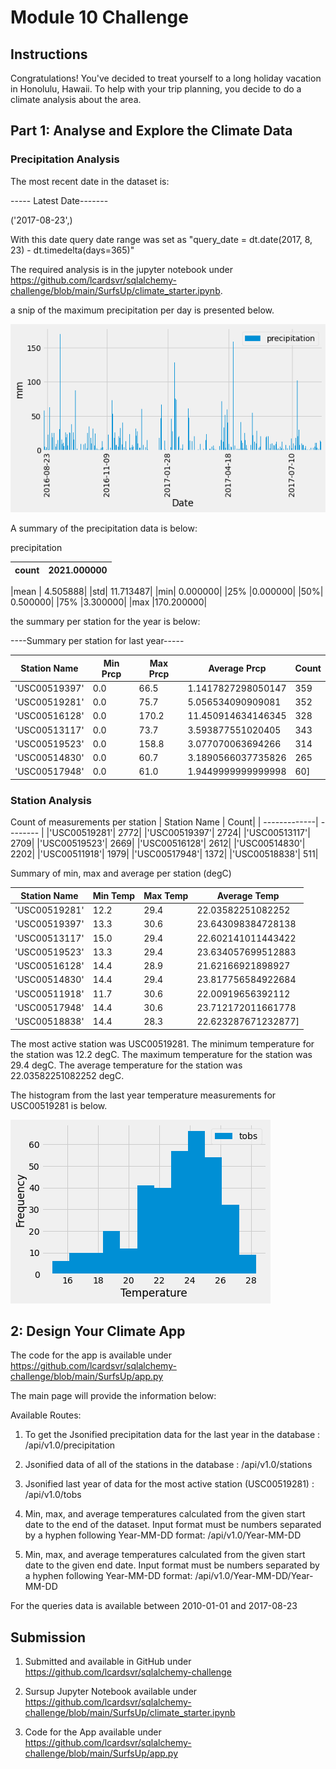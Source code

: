 # Module 10 Challenge


## Instructions

Congratulations! You've decided to treat yourself to a long holiday vacation in Honolulu, Hawaii. To help with your trip planning, you decide to do a climate analysis about the area. 

## Part 1: Analyse and Explore the Climate Data

### Precipitation Analysis

The most recent date in the dataset is: 

----- Latest Date-------

('2017-08-23',)

With this date query date range was set as "query_date = dt.date(2017, 8, 23) - dt.timedelta(days=365)"

The required analysis is in the jupyter notebook under https://github.com/lcardsvr/sqlalchemy-challenge/blob/main/SurfsUp/climate_starter.ipynb.

a snip of the maximum precipitation per day is presented below.

![image](/precipitation_max_plot.png)


A summary of the precipitation data is below:


precipitation 


| count |	2021.000000 |
| ---- | -----|

|mean |	4.505888|
|std|	11.713487|
|min|	0.000000|
|25%	|0.000000|
|50%|	0.500000|
|75%	|3.300000|
|max	|170.200000|

the summary per station for the year is below:

----Summary per station for last year-----


| Station Name | Min Prcp| Max Prcp| Average Prcp | Count |
| -------------| -------- | ------- | ---------- | ------ |
|'USC00519397'| 0.0| 66.5| 1.1417827298050147| 359|
 |'USC00519281'| 0.0| 75.7| 5.056534090909081| 352|
 |'USC00516128'| 0.0| 170.2| 11.450914634146345| 328|
 |'USC00513117'| 0.0| 73.7| 3.593877551020405| 343|
 |'USC00519523'| 0.0| 158.8| 3.077070063694266| 314|
 |'USC00514830'| 0.0| 60.7| 3.1890566037735826| 265|
 |'USC00517948'| 0.0| 61.0| 1.9449999999999998| 60]

### Station Analysis

Count of measurements per station
| Station Name | Count|
| -------------| -------- | 
|'USC00519281'| 2772|
 |'USC00519397'| 2724|
 |'USC00513117'| 2709|
 |'USC00519523'| 2669|
 |'USC00516128'| 2612|
 |'USC00514830'| 2202|
 |'USC00511918'| 1979|
 |'USC00517948'| 1372|
 |'USC00518838'| 511|

 Summary of min, max and average per station (degC)

| Station Name | Min Temp| Max Temp| Average Temp | 
| -------------| -------- | ------- | ---------- | 
 |'USC00519281'| 12.2| 29.4| 22.03582251082252|
 |'USC00519397'| 13.3| 30.6| 23.643098384728138|
 |'USC00513117'| 15.0| 29.4| 22.602141011443422|
 |'USC00519523'| 13.3| 29.4| 23.634057699512883|
 |'USC00516128'| 14.4| 28.9| 21.62166921898927|
 |'USC00514830'| 14.4| 29.4| 23.817756584922684|
 |'USC00511918'| 11.7| 30.6| 22.00919656392112|
 |'USC00517948'| 14.4| 30.6| 23.712172011661778|
 |'USC00518838'| 14.4| 28.3| 22.623287671232877]


The most active station was USC00519281.
The minimum temperature for the station was 12.2 degC.
The maximum temperature for the station was 29.4 degC.
The average temperature for the station was 22.03582251082252 degC.

The histogram from the last year temperature measurements for USC00519281 is below.

![image](/temperature_plot.png)

##  2: Design Your Climate App

The code for the app is available under https://github.com/lcardsvr/sqlalchemy-challenge/blob/main/SurfsUp/app.py

The main page will provide the information below:

Available Routes:


1. To get the Jsonified precipitation data for the last year in the database :
/api/v1.0/precipitation


2. Jsonified data of all of the stations in the database :
/api/v1.0/stations


3. Jsonified last year of data for the most active station (USC00519281) :
/api/v1.0/tobs


4. Min, max, and average temperatures calculated from the given start date to the end of the dataset. Input format must be numbers separated by a hyphen following Year-MM-DD format:
/api/v1.0/Year-MM-DD


5. Min, max, and average temperatures calculated from the given start date to the given end date. Input format must be numbers separated by a hyphen following Year-MM-DD format:
/api/v1.0/Year-MM-DD/Year-MM-DD

For the queries data is available between 2010-01-01 and 2017-08-23


## Submission

1. Submitted and available in GitHub under https://github.com/lcardsvr/sqlalchemy-challenge

2. Sursup Jupyter Notebook available under https://github.com/lcardsvr/sqlalchemy-challenge/blob/main/SurfsUp/climate_starter.ipynb

3. Code for the App available under https://github.com/lcardsvr/sqlalchemy-challenge/blob/main/SurfsUp/app.py



